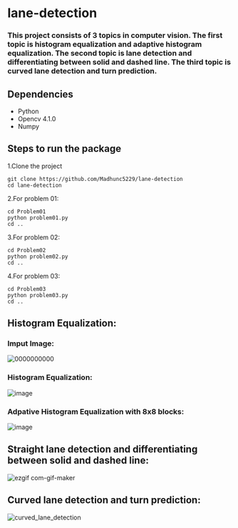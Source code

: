 # lane-detection
### This project consists of 3 topics in computer vision. The first topic is histogram equalization and adaptive histogram equalization. The second topic is lane detection and differentiating between solid and dashed line. The third topic is curved lane detection and turn prediction.

## Dependencies

-   Python
-   Opencv 4.1.0
-   Numpy

## Steps to run the package
1.Clone the project 

    git clone https://github.com/Madhunc5229/lane-detection
    cd lane-detection

2.For problem 01:
    
    cd Problem01 
    python problem01.py
    cd ..
3.For problem 02:
    
    cd Problem02
    python problem02.py
    cd ..
4.For problem 03:
    
    cd Problem03
    python problem03.py
    cd ..

## Histogram Equalization: 

### Imput Image:
![0000000000](https://user-images.githubusercontent.com/61328094/162033211-98bb0611-c1e2-4dac-86d7-63befd92f393.png)

### Histogram Equalization: 
![image](https://user-images.githubusercontent.com/61328094/162033277-1dccc820-4dcb-4761-a448-c31829717460.png)

### Adpative Histogram Equalization with 8x8 blocks: 
![image](https://user-images.githubusercontent.com/61328094/162033358-f958d699-e4ea-4cdd-a517-87c9442605a8.png)

## Straight lane detection and differentiating between solid and dashed line: 

![ezgif com-gif-maker](https://user-images.githubusercontent.com/61328094/162035133-e7191b0a-4672-4f64-bbd8-492250a77c68.gif)



## Curved lane detection and turn prediction: 

![curved_lane_detection](https://user-images.githubusercontent.com/61328094/162035742-06e841f3-6ab7-45be-a5f3-c6b4739955be.gif)


